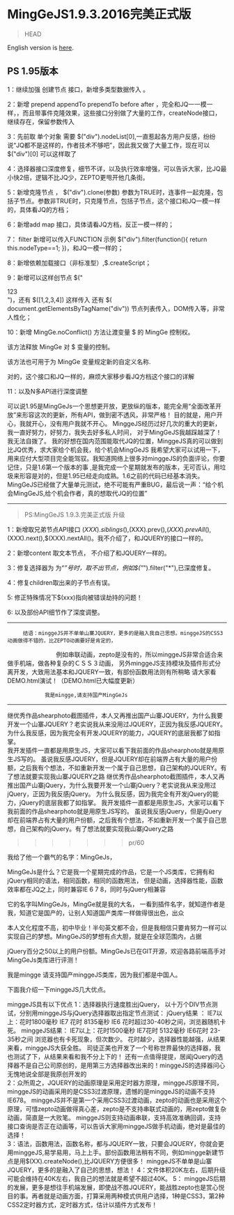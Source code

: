 # MingGeJS1.9.3.2016完美正式版
>HEAD

 English version is [here](README_en.md).
 
 
 
 
 
 PS 1.95版本
 ----------------------------------------------------------------
 1：继续加强 创建节点  接口，新增多类型数据传入 。
 

  2：新增 prepend appendTo prependTo before after ，完全和JQ一一模一样，，而且带事件克隆效果，这些接口分别做了大量的工作，createNode接口，继续存在，保留参数传入


  3：先前取 单个对象 需要  $("div").nodeList[0],一直惹起各方用户反感，纷纷说“JQ都不是这样的，作者技术不够吧”，因此我又做了大量工作，现在可以$("div")[0] 可以这样取了


 4：选择器接口深度修复，细节不详，以及执行效率增强，可以告诉大家，比JQ最小快2倍，逻辑不比JQ少，ZEPTO更甩开他几条街。


  5：新增克隆节点 ， $("div").clone(参数) 参数为TRUE时，连事件一起克隆，包括子节点。参数非TRUE时，只克隆节点，包括子节点，这个接口和JQ一模一样的，具体看JQ的方档；


   6：新增add  map 接口，具体请看JQ方档，反正一模一样的；


   7： filter 新增可以传入FUNCTION 示例  $("div").filter(function(){ return this.nodeType==1;  })，和JQ一模一样的；


   8：新增依赖加载接口（非标准型）,$.createScript；


   9：新增可以这样创节点 $("<div>123</div>")，还有  $([1,2,3,4]) 这样传入   还有  $( document.getElementsByTagName("div")) 节点列表传入，DOM传入等，非常人性化；


   10：新增 MingGe.noConflict() 方法让渡变量 $ 的 MingGe 控制权。

该方法释放  MingGe 对 $ 变量的控制。

 该方法也可用于为  MingGe 变量规定新的自定义名称.

对的，这个接口和JQ一样的，麻烦大家移步看JQ方档这个接口的详解


 11：以及N多API进行深度调整


  可以说1.95是MingGeJs一个思想更开放，更放纵的版本，能完全用“全面改革开放”来形容这次的更新，所有API，做到密不透风，非常严格！
  目的就是，用户开心，我就开心，没有用户我就不开心。 MinggeJS经历过好几次的重大的更新，我一直好努力，好努力，我失去好多私人时间，
  对于MingGeJS我越踩越深了！我无法自拨了。
  我的好想在国内范围能取代JQ的位置，MinggeJS真的可以做到比JQ优秀，求大家给个机会我，给个机会MingGeJS
  我希望大家可以试用一下，用来应付大型项目完全能驾驭。我知道网络上很多对minggeJS的负面评论，你要记住，只是1.6第一个版本的事
 ,是我完成一个星期就发布的版本，无可否认，用垃圾来形容是对的，但是1.95已经走向成熟。1.6之前的代码已经基本消失。 
  MingGeJS已经做了大量单元测试，绝不可能有严重BUG，最后说一声：“给个机会MingGeJS,给个机会作者，真的想取代JQ的位置”



---


>PS:MingGeJS 1.9.3.完美正式版 升级

1：新增取兄弟节点API接口 $(XXX).siblings(),$(XXX).prev(),$(XXX).prevAll(),$(XXX).next(),$(XXX).nextAll()。我不介绍了，和JQUERY的接口一样的。

2：新增content 取文本节点， 不介绍了和JQUERY一样的。

3：修复选择器为 为“*”号时，取不出节点，例如$("*").filter("*"),已深度修复。

4：修复children取出来的子节点有误。

5: 修正特殊情况下$(xxx)指向被错误劫持的问题！

6: 以及部份API细节作了深度调整。

------------------------------------------------------------------------------------------------


         结语：minggeJS并不单单山寨JQUERY，更多的是融入我自己思想。minggeJS的CSS3动画做得不错的，比ZEPTO动画要好是肯定的，
　　　　　　　　例如串联动画，zepto是没有的，所以minggeJS非常合适合来做手机端，做各种复杂的ＣＳＳ３动画，
                另外minggeJS支持模块及插件形式分离开发，大致用法基本和JQUERY一致，有部份函数用法则有所稍略
                请大家看DEMO.html演试！（DEMO.html已大幅度更新）

                我是mingge,请支持国产MingGeJs



------------
继优秀作品shearphoto截图插件，本人又再推出国产山寨JQUERY，为什么我要开发一个山寨JQUERY？老实说我从来没用过JQUERY，正因为我反感JQUERY。
为什么我反感，因为我完全有开发JQUERY的能力，JQUERY的底层我都了如指掌。  
我开发插件一直都是用原生JS，大家可以看下我前面的作品shearphoto就是用原生JS写的。  虽说我反感JQUERY，但是JQUERY却在前端界占有大量的用户份额，之后我有个想法，不如重新开发一个属于自己思想，自己架构的JQUERY。有了想法就要实现我山寨JQUERY之路
继优秀作品shearphoto截图插件，本人又再推出国产山寨jQuery，为什么我要开发一个山寨jQuery？老实说我从来没用过jQuery，正因为我反感jQuery。
为什么我反感，因为我完全有开发jQuery的能力，jQuery的底层我都了如指掌。
我开发插件一直都是用原生JS，大家可以看下我前面的作品shearphoto就是用原生JS写的。  虽说我反感jQuery，但是jQuery却在前端界占有大量的用户份额，之后我有个想法，不如重新开发一个属于自己思想，自己架构的jQuery。有了想法就要实现我山寨jQuery之路
>>>>>>> pr/60

我给了他一个霸气的名字：MingGeJs，  

MingGeJs是什么？它是我一个星期完成的作品，它是一个JS类库，它拥有和jQuery相同的语法，相同函数，相同的函数用法， 但是动画，选择器性能，函数
效率都在JQ之上，同时兼容IE 6 7 8，同时与jQuery相兼容

它的名字叫MingGeJs，MingGe就是我的大名， 一看到插件名字，就知道作者是我，知道它是国产的，让别人知道国产类库一样做得很出色，出众

本人文化程度不高，初中毕业！半句英文都不会，但是我相信只要肯努力一样可以实现自己的梦想。MingGeJS的梦想有点大胆，就是在全球范围内，占据

jQuery百分之50以上的用户份额。MingGeJs已在GIT开源，欢迎各路前端高手对MingGeJs类库进行评测！  

我是mingge    请支持国产minggeJS类库，因为我们都是中国人。    

下面我介绍一下minggeJS几大优点。

minggeJS具有以下优点
1：选择器执行速度胜出jQuery，
   以十万个DIV节点测试，分别用minggeJS与jQuery选择器取出指定节点测试：
 jQuery结果 ：     IE7以上：花时1800毫秒   IE7 花时   8135毫秒     IE6   花时超过30-40秒之间，浏览器随机卡死。
 minggeJS结果：    IE7以上：花时1500毫秒   IE7花时    5132毫秒      IE6花时 23-35秒之间   浏览器也有卡死现象，但次数少。
  花时越少，选择器性能越强，从结果来看，minggeJS大获全胜。    司徒正美也开发了一个号称世界最快的选择器，我也测试了下，从结果来看和我不分上下的！
  还有一点值得提提，居闻jQuery的选择器不是自己公司原创的，是用第三方选择器改出来的！minggeJS的选择器问心无愧地说全部是我原创开发的   
2：众所周之，JQUERY的动画原理是采用定时器方原理，minggeJS原理不同，minggeJS的动画采用的是CSS3过渡原理，遗憾的是minggeJS的动画不支持IE678。 minggeJS并不是第一个采用CSS3过渡动画，zepto的动画也是采用这个原理，可惜zepto动画做得真心差，zepto是不支持串联式动画的，用zepto做复杂动画，简直是一大败笔。   minggeJS则支持动画串联，支持高效准确回调，支持接口查询是否正在动画等，可以告诉大家用minggeJS做手机动画，绝对是最佳的选择！      
3：语法，函数用法，函数名称，都与JQUERY一致，只要会JQUERY，你就会更用minggeJS,易学易用，马上上手。部份函数用法稍有不同，例如mingge新建节点是用$(XX).createNode(),比JQUERY方便很多！
  minggeJS不单单是山寨JQUERY，更多的是融入了自己的思想，想法！
4：文件体积20K左右，后期升级可能会维持在40K左右，我自己的想法就是希望不超过40K。
5： minggeJS后期的发展，更多是想往手机端发展，即使战不胜JQUERY，能战胜zepto也是赏心悦目的事。再者就是动画方面，打算采用两种模式供用户选择，1种是CSS3，第2种CSS2定时器方式，定时器方式，估计以插件方式发布！
